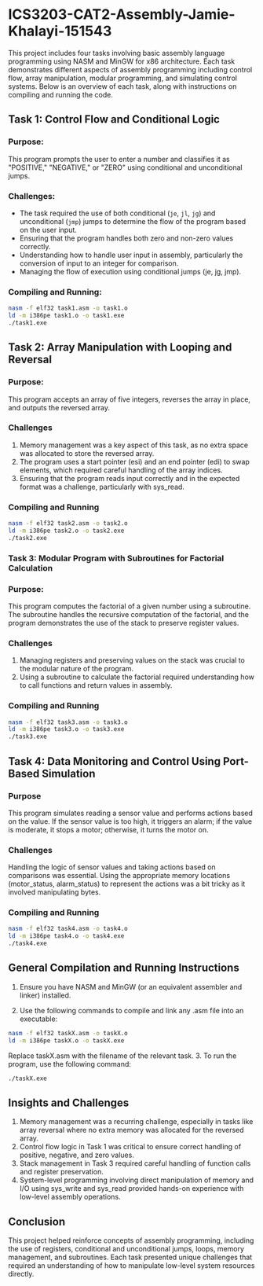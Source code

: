 # ICS3203-CAT2-Assembly-Jamie-Khalayi-151543


This project includes four tasks involving basic assembly language programming using NASM and MinGW for x86 architecture. Each task demonstrates different aspects of assembly programming including control flow, array manipulation, modular programming, and simulating control systems. Below is an overview of each task, along with instructions on compiling and running the code.

## Task 1: Control Flow and Conditional Logic

### Purpose:
This program prompts the user to enter a number and classifies it as "POSITIVE," "NEGATIVE," or "ZERO" using conditional and unconditional jumps.

### Challenges:
- The task required the use of both conditional (`je`, `jl`, `jg`) and unconditional (`jmp`) jumps to determine the flow of the program based on the user input.
- Ensuring that the program handles both zero and non-zero values correctly.
- Understanding how to handle user input in assembly, particularly the conversion of input to an integer for comparison.
- Managing the flow of execution using conditional jumps (je, jg, jmp).
  
### Compiling and Running:
```bash
nasm -f elf32 task1.asm -o task1.o
ld -m i386pe task1.o -o task1.exe
./task1.exe
```
## Task 2: Array Manipulation with Looping and Reversal

### Purpose:
This program accepts an array of five integers, reverses the array in place, and outputs the reversed array.

### Challenges
1. Memory management was a key aspect of this task, as no extra space was  allocated to store the reversed array.
2. The program uses a start pointer (esi) and an end pointer (edi) to swap  elements, which required careful handling of the array indices.
3. Ensuring that the program reads input correctly and in the expected format was a challenge, particularly with sys_read.

### Compiling and Running
```bash
nasm -f elf32 task2.asm -o task2.o
ld -m i386pe task2.o -o task2.exe
./task2.exe
```
### Task 3: Modular Program with Subroutines for Factorial Calculation

### Purpose:
This program computes the factorial of a given number using a subroutine. The subroutine handles the recursive computation of the factorial, and the program demonstrates the use of the stack to preserve register values.

### Challenges
1. Managing registers and preserving values on the stack was crucial to the modular nature of the program.
2. Using a subroutine to calculate the factorial required understanding how to call functions and return values in assembly.

### Compiling and Running
```bash
nasm -f elf32 task3.asm -o task3.o
ld -m i386pe task3.o -o task3.exe
./task3.exe
```
## Task 4: Data Monitoring and Control Using Port-Based Simulation

### Purpose
This program simulates reading a sensor value and performs actions based on the value. If the sensor value is too high, it triggers an alarm; if the value is moderate, it stops a motor; otherwise, it turns the motor on.

### Challenges
Handling the logic of sensor values and taking actions based on comparisons was essential.
Using the appropriate memory locations (motor_status, alarm_status) to represent the actions was a bit tricky as it involved manipulating bytes.

### Compiling and Running
```bash
nasm -f elf32 task4.asm -o task4.o
ld -m i386pe task4.o -o task4.exe
./task4.exe
```

## General Compilation and Running Instructions
1. Ensure you have NASM and MinGW (or an equivalent assembler and linker) installed.

2. Use the following commands to compile and link any .asm file into an executable:
```bash
nasm -f elf32 taskX.asm -o taskX.o
ld -m i386pe taskX.o -o taskX.exe
```
Replace taskX.asm with the filename of the relevant task.
3. To run the program, use the following command:
```bash
./taskX.exe
```
## Insights and Challenges
1. Memory management was a recurring challenge, especially in tasks like array reversal where no extra memory was allocated for the reversed array.
2. Control flow logic in Task 1 was critical to ensure correct handling of positive, negative, and zero values.
3. Stack management in Task 3 required careful handling of function calls and register preservation.
4. System-level programming involving direct manipulation of memory and I/O using sys_write and sys_read provided hands-on experience with low-level assembly operations.
## Conclusion
This project helped reinforce concepts of assembly programming, including the use of registers, conditional and unconditional jumps, loops, memory management, and subroutines. Each task presented unique challenges that required an understanding of how to manipulate low-level system resources directly.


